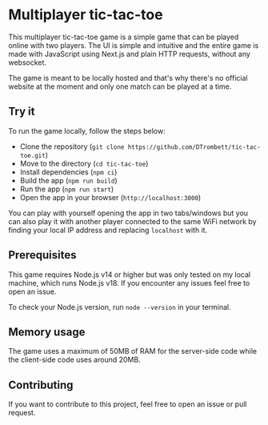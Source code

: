 # Multiplayer tic-tac-toe

This multiplayer tic-tac-toe game is a simple game that can be played online with two players.
The UI is simple and intuitive and the entire game is made with JavaScript using Next.js and plain HTTP requests, without any websocket.

The game is meant to be locally hosted and that's why there's no official website at the moment and only one match can be played at a time.

## Try it

To run the game locally, follow the steps below:

- Clone the repository (`git clone https://github.com/DTrombett/tic-tac-toe.git`)
- Move to the directory (`cd tic-tac-toe`)
- Install dependencies (`npm ci`)
- Build the app (`npm run build`)
- Run the app (`npm run start`)
- Open the app in your browser (`http://localhost:3000`)

You can play with yourself opening the app in two tabs/windows but you can also play it with another player connected to the same WiFi network by finding your local IP address and replacing `localhost` with it.

## Prerequisites

This game requires Node.js v14 or higher but was only tested on my local machine, which runs Node.js v18.
If you encounter any issues feel free to open an issue.

To check your Node.js version, run `node --version` in your terminal.

## Memory usage

The game uses a maximum of 50MB of RAM for the server-side code while the client-side code uses around 20MB.

## Contributing

If you want to contribute to this project, feel free to open an issue or pull request.
